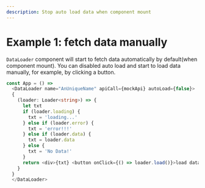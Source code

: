```yaml
---
description: Stop auto load data when component mount
---
```


# Example 1: fetch data manually

`DataLoader` component will start to fetch data automatically by default\(when component mount\). You can disabled auto load and start to load data manually, for example, by clicking a button.

```typescript
const App = () =>  
  <DataLoader name="AnUniqueName" apiCall={mockApi} autoLoad={false}>
  {
    (loader: Loader<string>) => {
      let txt
      if (loader.loading) {
        txt = 'loading...'
      } else if (loader.error) {
        txt = 'error!!!'
      } else if (loader.data) {
        txt = loader.data
      } else {
        txt = 'No Data!'
      }
      return <div>{txt} <button onClick={() => loader.load()}>load data</button></div>
    }
  }
  </DataLoader>
```



